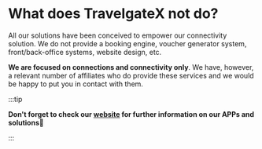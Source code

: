﻿---
sidebar_position: 3
---

# What does TravelgateX not do?
All our solutions have been conceived to empower our connectivity solution. We do not provide a booking engine, voucher generator system, front/back-office systems, website design, etc.

**We are focused on connections and connectivity only**. We have, however, a relevant number of affiliates who do provide these services and we would be happy to put you in contact with them.

:::tip

**Don't forget to check our [website](https://www.travelgatex.com/) for further information on our APPs and solutions🚀**

:::
